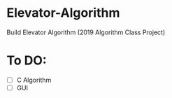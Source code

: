 # Elevator-Algorithm

Build Elevator Algorithm (2019 Algorithm Class Project)

# To DO:

- [ ] C Algorithm
- [ ] GUI
